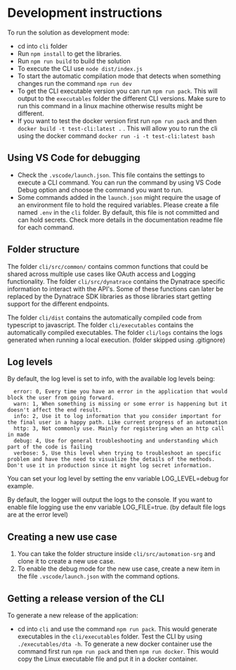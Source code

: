 # Development instructions

To run the solution as development mode:

- cd into `cli` folder
- Run `npm install` to get the libraries.
- Run `npm run build` to build the solution
- To execute the CLI use `node dist/index.js`
- To start the automatic compilation mode that detects when something changes run the command `npm run dev`
- To get the CLI executable version you can run `npm run pack`. This will output to the `executables` folder the different CLI versions. Make sure to run this command in a linux machine otherwise results might be different.
- If you want to test the docker version first run `npm run pack` and then `docker build -t test-cli:latest .` . This will allow you to run the cli using the docker command
  `docker run -i -t test-cli:latest bash`

## Using VS Code for debugging

- Check the `.vscode/launch.json`. This file contains the settings to execute a CLI command. You can run the command by using VS Code Debug option and choose the command you want to run.
- Some commands added in the `launch.json` might require the usage of an environment file to hold the required variables. Please create a file named `.env` in the `cli` folder. By default, this file is not committed and can hold secrets. Check more details in the documentation readme file for each command.

## Folder structure

The folder `cli/src/common/` contains common functions that could be shared across multiple use cases like OAuth access and Logging functionality.
The folder `cli/src/dynatrace` contains the Dynatrace specific information to interact with the API's. Some of these functions can later be replaced by the Dynatrace SDK libraries as those libraries start getting support for the different endpoints.

The folder `cli/dist` contains the automatically compiled code from typescript to javascript.
The folder `cli/executables` contains the automatically compiled executables.
The folder `cli/logs` contains the logs generated when running a local execution. (folder skipped using .gitignore)

## Log levels

By default, the log level is set to info, with the available log levels being:

```(bash)
  error: 0, Every time you have an error in the application that would block the user from going forward.
  warn: 1, When something is missing or some error is happening but it doesn't affect the end result.
  info: 2, Use it to log information that you consider important for the final user in a happy path. Like current progress of an automation
  http: 3, Not commonly use. Mainly for registering when an http call in made
  debug: 4, Use for general troubleshooting and understanding which part of the code is failing
  verbose: 5, Use this level when trying to troubleshoot an specific problem and have the need to visualize the details of the methods. Don't use it in production since it might log secret information.
```

You can set your log level by setting the env variable LOG_LEVEL=debug for example.

By default, the logger will output the logs to the console. If you want to enable file logging use the env variable LOG_FILE=true. (by default file logs are at the error level)

## Creating a new use case

1. You can take the folder structure inside `cli/src/automation-srg` and clone it to create a new use case.
2. To enable the debug mode for the new use case, create a new item in the file `.vscode/launch.json` with the command options.

## Getting a release version of the CLI

To generate a new release of the application:

- cd into `cli` and use the command `npm run pack`. This would generate executables in the `cli/executables` folder.
  Test the CLI by using `./executables/dta -h`.
  To generate a new docker container use the command first run `npm run pack` and then `npm run docker`. This would copy the Linux executable file and put it in a docker container.
